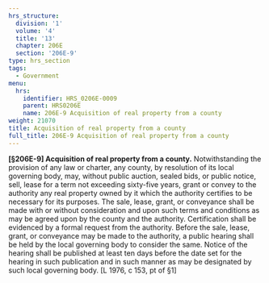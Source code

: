 ```yaml
---
hrs_structure:
  division: '1'
  volume: '4'
  title: '13'
  chapter: 206E
  section: '206E-9'
type: hrs_section
tags:
  - Government
menu:
  hrs:
    identifier: HRS_0206E-0009
    parent: HRS0206E
    name: 206E-9 Acquisition of real property from a county
weight: 21070
title: Acquisition of real property from a county
full_title: 206E-9 Acquisition of real property from a county
---
```

**[§206E-9] Acquisition of real property from a county.** Notwithstanding the provision of any law or charter, any county, by resolution of its local governing body, may, without public auction, sealed bids, or public notice, sell, lease for a term not exceeding sixty-five years, grant or convey to the authority any real property owned by it which the authority certifies to be necessary for its purposes. The sale, lease, grant, or conveyance shall be made with or without consideration and upon such terms and conditions as may be agreed upon by the county and the authority. Certification shall be evidenced by a formal request from the authority. Before the sale, lease, grant, or conveyance may be made to the authority, a public hearing shall be held by the local governing body to consider the same. Notice of the hearing shall be published at least ten days before the date set for the hearing in such publication and in such manner as may be designated by such local governing body. [L 1976, c 153, pt of §1]